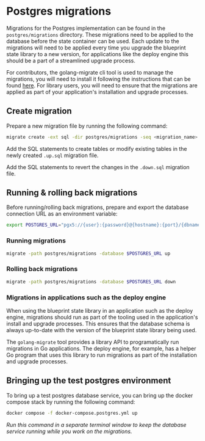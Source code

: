 # Postgres migrations

Migrations for the Postgres implementation can be found in the `postgres/migrations` directory. These migrations need to be applied to the database before the state container can be used. Each update to the migrations will need to be applied every time you upgrade the blueprint state library to a new version, for applications like the deploy engine this should be a part of a streamlined upgrade process.

For contributors, the golang-migrate cli tool is used to manage the migrations, you will need to install it following the instructions that can be found [here](https://github.com/golang-migrate/migrate/tree/master/cmd/migrate). For library users, you will need to ensure that the migrations are applied as part of your application's installation and upgrade processes.

## Create migration

Prepare a new migration file by running the following command:

```bash
migrate create -ext sql -dir postgres/migrations -seq <migration_name>
```

Add the SQL statements to create tables or modify existing tables in the newly created `.up.sql` migration file.

Add the SQL statements to revert the changes in the `.down.sql` migration file.

## Running & rolling back migrations

Before running/rolling back migrations, prepare and export the database connection URL as an environment variable:

```bash
export POSTGRES_URL="pgx5://{user}:{password}@{hostname}:{port}/{dbname}?sslmode=disable"
```

### Running migrations

```bash
migrate -path postgres/migrations -database $POSTGRES_URL up
```

### Rolling back migrations

```bash
migrate -path postgres/migrations -database $POSTGRES_URL down
```

### Migrations in applications such as the deploy engine

When using the blueprint state library in an application such as the deploy engine, migrations should run as part of the tooling used in the application's install and upgrade processes. This ensures that the database schema is always up-to-date with the version of the blueprint state library being used.

The `golang-migrate` tool provides a library API to programatically run migrations in Go applications. The deploy engine, for example, has a helper Go program that uses this library to run migrations as part of the installation and upgrade processes.

## Bringing up the test postgres environment

To bring up a test postgres database service, you can bring up the docker compose stack by running the following command:

```bash
docker compose -f docker-compose.postgres.yml up
```

_Run this command in a separate terminal window to keep the database service running while you work on the migrations._
